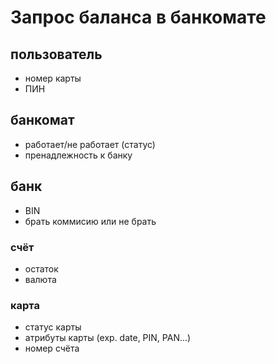 # Запрос баланса в банкомате

## пользователь
* номер карты
* ПИН
## банкомат
* работает/не работает (статус)
* пренадлежность к банку
## банк
* BIN
* брать коммисию или не брать
### счёт
* остаток
* валюта
### карта
* статус карты
* атрибуты карты (exp. date, PIN, PAN...)
* номер счёта




